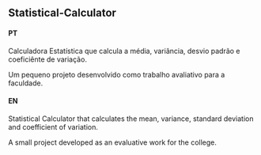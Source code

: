 ## Statistical-Calculator

#### PT

Calculadora Estatística que calcula a média, variância, desvio padrão e coeficiênte de variação.

Um pequeno projeto desenvolvido como trabalho avaliativo para a faculdade.

#### EN

Statistical Calculator that calculates the mean, variance, standard deviation and coefficient of variation.

A small project developed as an evaluative work for the college.
